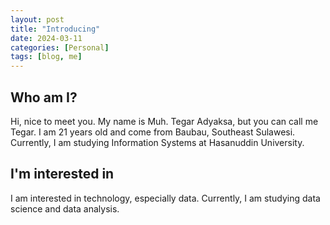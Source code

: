 ```yaml
---
layout: post
title: "Introducing"
date: 2024-03-11 
categories: [Personal]
tags: [blog, me]
---
```


## Who am I?

Hi, nice to meet you. My name is Muh. Tegar Adyaksa, but you can call me Tegar. I am 21 years old and come from Baubau, Southeast Sulawesi. Currently, I am studying Information Systems at Hasanuddin University.

## I'm interested in 

I am interested in technology, especially data. Currently, I am studying data science and data analysis.


